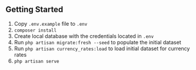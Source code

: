 ## Getting Started

1. Copy ```.env.example``` file to ```.env```
2. ```composer install```
3. Create local database with the credentials located in ```.env```
4. Run ```php artisan migrate:fresh --seed``` to populate the initial dataset
5. Run ```php artisan currency_rates:load``` to load initial dataset for currency rates
6. ```php artisan serve```
